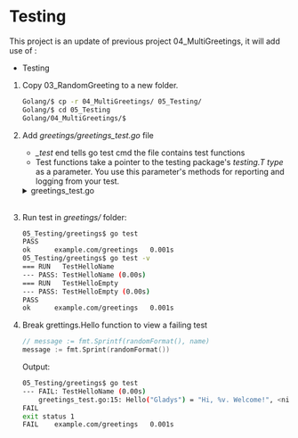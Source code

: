 # Testing

This project is an update of previous project 04_MultiGreetings, it will add use of :
- Testing

1. Copy 03_RandomGreeting to a new folder.
    ```bash    
    Golang/$ cp -r 04_MultiGreetings/ 05_Testing/
    Golang/$ cd 05_Testing
    Golang/04_MultiGreetings/$
    ```
2. Add *greetings/greetings_test.go* file
   - *_test* end tells go test cmd the file contains test functions
   - Test functions take a pointer to the testing package's *testing.T type* as a parameter. You use this parameter's methods for reporting and logging from your test.


   <details><summary>greetings_test.go</summary>

    ```go
    package greetings

    import (
        "testing"
        "regexp"
    )

    // TestHelloName calls greetings.Hello with a name, checking
    // for a valid return value.
    func TestHelloName(t *testing.T) {
        name := "Gladys"
        want := regexp.MustCompile(`\b`+name+`\b`)
        msg, err := Hello("Gladys")
        if !want.MatchString(msg) || err != nil {
            t.Fatalf(`Hello("Gladys") = %q, %v, want match for %#q, nil`, msg, err, want)
        }
    }

    // TestHelloEmpty calls greetings.Hello with an empty string,
    // checking for an error.
    func TestHelloEmpty(t *testing.T) {
        msg, err := Hello("")
        if msg != "" || err == nil {
            t.Fatalf(`Hello("") = %q, %v, want "", error`, msg, err)
        }
    }
    ```
   </details>
   </br>

4. Run test in *greetings/* folder:   
    ```bash
    05_Testing/greetings$ go test
    PASS
    ok      example.com/greetings   0.001s
    05_Testing/greetings$ go test -v
    === RUN   TestHelloName
    --- PASS: TestHelloName (0.00s)
    === RUN   TestHelloEmpty
    --- PASS: TestHelloEmpty (0.00s)
    PASS
    ok      example.com/greetings   0.001s
    ```
    
5. Break grettings.Hello function to view a failing test
    ```go    
    // message := fmt.Sprintf(randomFormat(), name)
    message := fmt.Sprint(randomFormat())        
    ```
    Output:
    ```bash
    05_Testing/greetings$ go test
    --- FAIL: TestHelloName (0.00s)
        greetings_test.go:15: Hello("Gladys") = "Hi, %v. Welcome!", <nil>, want match for `\bGladys\b`, nil
    FAIL
    exit status 1
    FAIL    example.com/greetings   0.001s
    ```